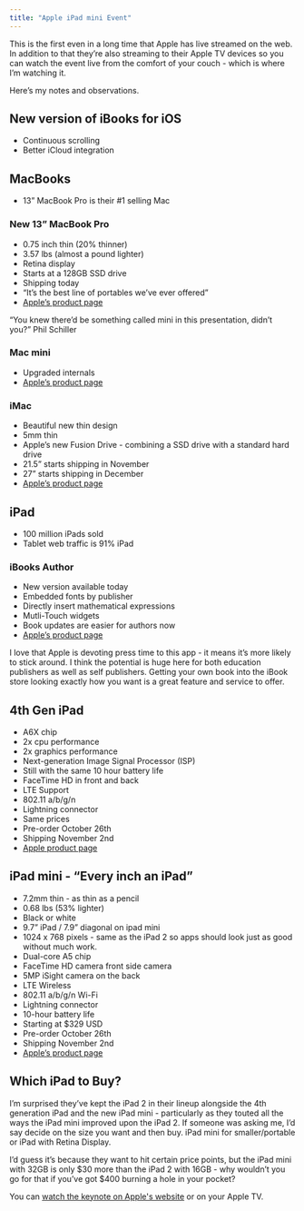 ```yaml
---
title: "Apple iPad mini Event"
---
```

<p>This is the first even in a long time that Apple has live streamed on the web. In addition to that they&#8217;re also streaming to their Apple TV devices so you can watch the event live from the comfort of your couch - which is where I&#8217;m watching it.</p>
<p>Here&#8217;s my notes and observations.</p>
<h2 id="new_version_of_ibooks_for_ios">New version of iBooks for iOS</h2>
<ul>
<li>Continuous scrolling</li>
<li>Better iCloud integration</li>
</ul>
<h2 id="macbooks">MacBooks</h2>
<ul>
<li>13&#8221; MacBook Pro is their #1 selling Mac</li>
</ul>
<h3 id="new_138221_macbook_pro">New 13&#8221; MacBook Pro</h3>
<ul>
<li>0.75 inch thin (20% thinner)</li>
<li>3.57 lbs (almost a pound lighter)</li>
<li>Retina display</li>
<li>Starts at a 128GB SSD drive</li>
<li>Shipping today</li>
<li>&#8220;It&#8217;s the best line of portables we&#8217;ve ever offered&#8221;</li>
<li><a href="http://www.apple.com/macbook-pro/">Apple&#8217;s product page</a></li>
</ul>
<p>&#8220;You knew there&#8217;d be something called mini in this presentation, didn&#8217;t you?&#8221; Phil Schiller</p>
<h3 id="mac_mini">Mac mini</h3>
<ul>
<li>Upgraded internals</li>
<li><a href="http://www.apple.com/mac-mini/">Apple&#8217;s product page</a></li>
</ul>
<h3 id="imac">iMac</h3>
<ul>
<li>Beautiful new thin design</li>
<li>5mm thin</li>
<li>Apple&#8217;s new Fusion Drive - combining a SSD drive with a standard hard drive</li>
<li>21.5&#8221; starts shipping in November</li>
<li>27&#8221; starts shipping in December</li>
<li><a href="http://www.apple.com/imac/">Apple&#8217;s product page</a></li>
</ul>
<h2 id="ipad">iPad</h2>
<ul>
<li>100 million iPads sold</li>
<li>Tablet web traffic is 91% iPad</li>
</ul>
<h3 id="ibooks_author">iBooks Author</h3>
<ul>
<li>New version available today</li>
<li>Embedded fonts by publisher</li>
<li>Directly insert mathematical expressions</li>
<li>Mutli-Touch widgets</li>
<li>Book updates are easier for authors now</li>
<li><a href="http://www.apple.com/ibooks-author/">Apple&#8217;s product page</a></li>
</ul>
<p>I love that Apple is devoting press time to this app - it means it&#8217;s more likely to stick around. I think the potential is huge here for both education publishers as well as self publishers. Getting your own book into the iBook store looking exactly how you want is a great feature and service to offer.</p>
<h2 id="4th_gen_ipad">4th Gen iPad</h2>
<ul>
<li>A6X chip</li>
<li>2x cpu performance</li>
<li>2x graphics performance</li>
<li>Next-generation Image Signal Processor (ISP)</li>
<li>Still with the same 10 hour battery life</li>
<li>FaceTime HD in front and back</li>
<li>LTE Support</li>
<li>802.11 a/b/g/n</li>
<li>Lightning connector</li>
<li>Same prices</li>
<li>Pre-order October 26th</li>
<li>Shipping November 2nd</li>
<li><a href="http://www.apple.com/ipad/overview/">Apple product page</a></li>
</ul>
<h2 id="ipad_mini_8220every_inch_an_ipad8221">iPad mini - &#8220;Every inch an iPad&#8221;</h2>
<ul>
<li>7.2mm thin - as thin as a pencil</li>
<li>0.68 lbs (53% lighter)</li>
<li>Black or white</li>
<li>9.7&#8221; iPad / 7.9&#8221; diagonal on ipad mini</li>
<li>1024 x 768 pixels - same as the iPad 2 so apps should look just as good without much work.</li>
<li>Dual-core A5 chip</li>
<li>FaceTime HD camera front side camera</li>
<li>5MP iSight camera on the back</li>
<li>LTE Wireless</li>
<li>802.11 a/b/g/n Wi-Fi</li>
<li>Lightning connector</li>
<li>10-hour battery life</li>
<li>Starting at $329 USD</li>
<li>Pre-order October 26th</li>
<li>Shipping November 2nd</li>
<li><a href="http://www.apple.com/ipad-mini/overview/">Apple&#8217;s product page</a></li>
</ul>
<h2 id="which_ipad_to_buy">Which iPad to Buy?</h2>
<p>I&#8217;m surprised they&#8217;ve kept the iPad 2 in their lineup alongside the 4th generation iPad and the new iPad mini - particularly as they touted all the ways the iPad mini improved upon the iPad 2. If someone was asking me, I&#8217;d say decide on the size you want and then buy. iPad mini for smaller/portable or iPad with Retina Display. </p>
<p>I&#8217;d guess it&#8217;s because they want to hit certain price points, but the iPad mini with 32GB is only $30 more than the iPad 2 with 16GB - why wouldn&#8217;t you go for that if you&#8217;ve got $400 burning a hole in your pocket?</p>
<p>You can <a href="http://www.apple.com/apple-events/october-2012/">watch the keynote on Apple's website</a> or on your Apple TV.</p>

